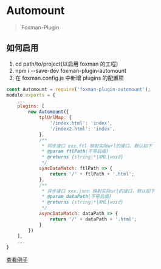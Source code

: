 # Automount
> Foxman-Plugin

## 如何启用
1. cd path/to/project(以启用 foxman 的工程)
2. npm i --save-dev foxman-plugin-automount
3. 在 foxman.config.js 中新增 plugins 的配置项
```javascript
const Automount = require('foxman-plugin-automount');
module.exports = {
    ...
    plugins: [
        new Automount({
            tplUrlMap: {
                '/index.html': 'index',
                '/index2.html': 'index',
            },
            /**
             * 同步接口 xxx.ftl 映射实际url的接口，默认如下
             * @param ftlPath(不带后缀)
             * @returns {string|*|XML|void} 
             */
            syncDataMatch: ftlPath => { 
                return '/' + ftlPath + '.html'; 
            },
            /**
             * 异步接口 xxx.json 映射实际url的接口，默认如下
             * @param dataPath(不带后缀)
             * @returns {string|*|XML|void} 
             */
            asyncDataMatch: dataPath => {
                return '/' + dataPath + '.html'; 
            }
        })
    ],
    ...
}
```

[查看例子](../../example/foxman.config.js)
